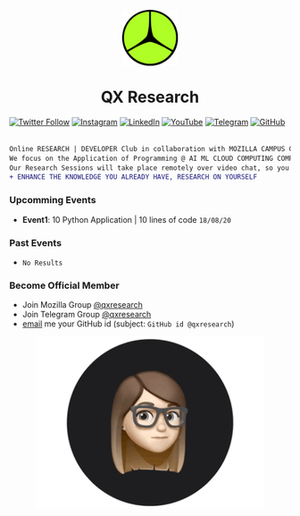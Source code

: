 <p align="center">
 <img width="100px" src="https://github.com/xiaowuc2/xiaowuc2/blob/master/source/r2.png" align="center" alt="GitHub Readme Stats" />
 
 <h1 align="center">QX Research</h1>


[![Twitter Follow](https://img.shields.io/twitter/follow/qxresearch.svg?style=social&label=Follow)](https://twitter.com/qxresearch)
  [![Instagram](https://img.shields.io/static/v1.svg?label=Instagram&message=@qxresearch&color=grey&logo=instagram&style=flat&logoColor=white&colorA=violet)](https://www.instagram.com/qxresearch) 
  [![LinkedIn](https://img.shields.io/static/v1.svg?label=LinkedIn&message=@qxresearch&color=success&logo=linkedin&style=flat&logoColor=white&colorA=blue)](https://www.linkedin.com/company/68716543)
  [![YouTube](https://img.shields.io/static/v1.svg?label=YouTube&message=@qxresearch&color=grey&logo=youtube&style=flat&logoColor=white&colorA=critical)](https://www.youtube.com/channel/UCX7oe66V8zyFpAJyMfPL9VA)
    [![Telegram](https://img.shields.io/static/v1.svg?label=Telegram&message=@qxresearch&color=success&logo=telegram&style=flat&logoColor=white&colorA=blue)](https://t.me/qxresearch)
    [![GitHub](https://img.shields.io/static/v1.svg?label=Members&message=110&color=success&logo=github&style=social)](https://github.com/orgs/qxresearch/people)
    

 ```diff

Online RESEARCH | DEVELOPER Club in collaboration with MOZILLA CAMPUS CLUB.
We focus on the Application of Programming @ AI ML CLOUD COMPUTING COMPUTER VISION IOT etc.
Our Research Sessions will take place remotely over video chat, so you can be anywhere in the world.
+ ENHANCE THE KNOWLEDGE YOU ALREADY HAVE, RESEARCH ON YOURSELF

```

### Upcomming Events 

- **Event1**: 10 Python Application | 10 lines of code    ``18/08/20``

### Past Events

- ``No Results``

### Become Official Member

- Join Mozilla Group [@qxresearch](https://community.mozilla.org/en/groups/qx-research/)
- Join Telegram Group [@qxresearch](https://t.me/qxresearch)
- <a href = "mailto: rohitmandal814566@gmail.com">email</a> me your GitHub id (subject: ``GitHub id @qxresearch``)
  
 <p align="center">
 <img width="410px" src="https://github.com/xiaowuc2/xiaowuc2/blob/master/source/image.gif" align="center" alt="GitHub Readme Stats" />
  



  
